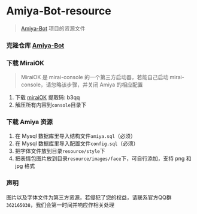# Amiya-Bot-resource

> [Amiya-Bot](https://github.com/vivien8261/Amiya-Bot) 项目的资源文件

### 克隆仓库 [Amiya-Bot](https://github.com/vivien8261/Amiya-Bot)

### 下载 MiraiOK

> MiraiOK 是 mirai-console 的一个第三方启动器，若能自己启动 mirai-console，请忽略该步骤，并关闭 Amiya 的相应配置

1. 下载 [miraiOK](https://pan.baidu.com/s/1Q1837ibGQC96JfWgDF__SA) 提取码: b3qq
2. 解压所有内容到`console`目录下

### 下载 Amiya 资源

1. 在 Mysql 数据库里导入结构文件`amiya.sql`（必须）
2. 在 Mysql 数据库里导入配置文件`config.sql`（必须）
4. 把字体文件放到目录`resource/style`下
5. 把表情包图片放到目录`resource/images/face`下，可自行添加，支持 png 和 jpg 格式

### 声明

图片以及字体文件为第三方资源，若侵犯了您的权益，请联系官方QQ群`362165038`，我们会第一时间并响应作相关处理